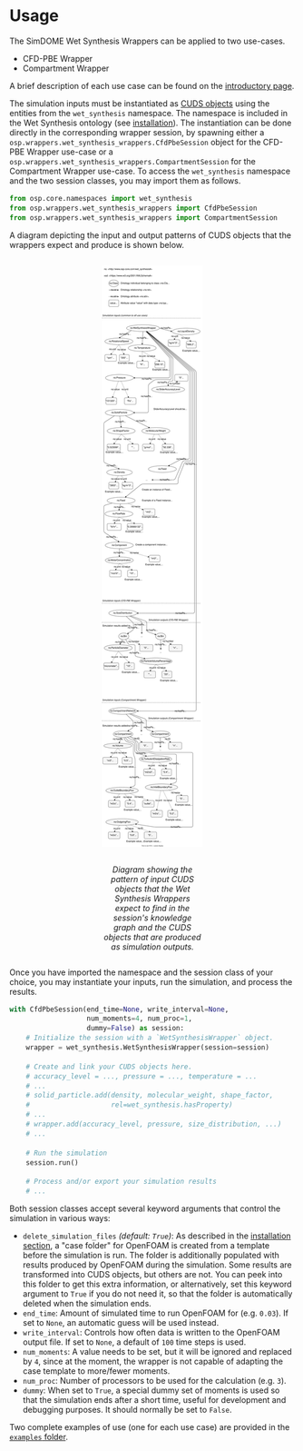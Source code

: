 # Usage

The SimDOME Wet Synthesis Wrappers can be applied to two use-cases.

- CFD-PBE Wrapper
- Compartment Wrapper

A brief description of each use case can be found on the 
[introductory page](index.md).

The simulation inputs must be instantiated as 
[CUDS objects](https://simphony.readthedocs.io/en/v3.9.0/jupyter/cuds_api.html)
using the entities from the `wet_synthesis` namespace. The namespace is 
included in the Wet Synthesis ontology (see 
[installation](installation.md)). The instantiation can be done directly in the
corresponding wrapper session, by spawning either a 
`osp.wrappers.wet_synthesis_wrappers.CfdPbeSession` object for the CFD-PBE 
Wrapper use-case or a `osp.wrappers.wet_synthesis_wrappers.CompartmentSession`
for the Compartment Wrapper use-case. To access the `wet_synthesis` namespace 
and the two session classes, you may import them as follows.

```python
from osp.core.namespaces import wet_synthesis
from osp.wrappers.wet_synthesis_wrappers import CfdPbeSession
from osp.wrappers.wet_synthesis_wrappers import CompartmentSession
```

A diagram depicting the input and output patterns of CUDS objects that the 
wrappers expect and produce is shown below.

<figure style="display: table; text-align:center; margin-left: auto; margin-right:auto">

![Wet Synthesis inputs and outputs](./static/graph_pattern.drawio.svg)

<figcaption style="display: table-caption; caption-side: bottom; text-align:center">

_Diagram showing the pattern of input CUDS objects that the Wet Synthesis 
Wrappers expect to find in the session's knowledge graph and the CUDS objects 
that are produced as simulation outputs._

</figcaption>
    
</figure>

Once you have imported the namespace and the session class of your choice, you 
may instantiate your inputs, run the simulation, and process the results.

```python
with CfdPbeSession(end_time=None, write_interval=None,
                   num_moments=4, num_proc=1,
                   dummy=False) as session:
    # Initialize the session with a `WetSynthesisWrapper` object.
    wrapper = wet_synthesis.WetSynthesisWrapper(session=session)
    
    # Create and link your CUDS objects here.
    # accuracy_level = ..., pressure = ..., temperature = ...
    # ...
    # solid_particle.add(density, molecular_weight, shape_factor,
    #                    rel=wet_synthesis.hasProperty)
    # ...
    # wrapper.add(accuracy_level, pressure, size_distribution, ...)
    # ...
    
    # Run the simulation
    session.run()

    # Process and/or export your simulation results
    # ...
```

Both session classes accept several keyword arguments that control the 
simulation in various ways:

- `delete_simulation_files` _(default: `True`)_: As described in the 
  [installation section](installation.md), a "case folder" for OpenFOAM is 
  created from a template before the simulation is run. The folder is 
  additionally populated with results produced by OpenFOAM during the
  simulation. Some results are transformed into CUDS objects, but others are
  not. You can peek into this folder to get this extra information, or 
  alternatively, set this keyword argument to `True` if you do not need it, so
  that the folder is automatically deleted when the simulation ends.
- `end_time`: Amount of simulated time to run OpenFOAM for (e.g. `0.03`). If 
  set to `None`, an automatic guess will be used instead.
- `write_interval`: Controls how often data is written to the OpenFOAM output
  file. If set to `None`, a default of `100` time steps is used.
- `num_moments`: A value needs to be set, but it will be ignored and replaced
  by `4`, since at the moment, the wrapper is not capable of adapting the case 
  template to more/fewer moments.
- `num_proc`: Number of processors to be used for the calculation (e.g. `3`).
- `dummy`: When set to `True`, a special dummy set of moments is used so that
  the simulation ends after a short time, useful for development and debugging 
  purposes. It should normally be set to `False`.

Two complete examples of use (one for each use case) are provided in the 
[`examples` folder](https://github.com/simphony/simdome_wet_synthesis/tree/master/examples).
